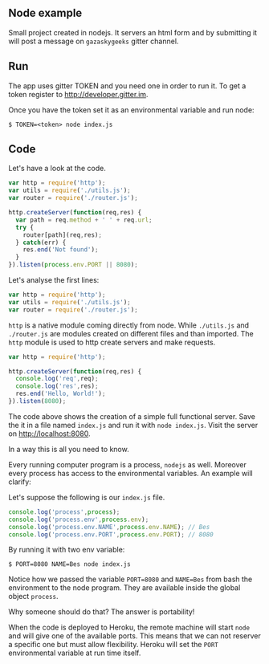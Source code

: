 ## Node example

Small project created in nodejs. It servers an html form and by submitting it will
post a message on `gazaskygeeks` gitter channel.

## Run

The app uses gitter TOKEN and you need one in order to run it. To get a token
register to http://developer.gitter.im.

Once you have the token set it as an environmental variable and run node:

```
$ TOKEN=<token> node index.js 
```

## Code

Let's have a look at the code.

```js
var http = require('http');
var utils = require('./utils.js');
var router = require('./router.js');

http.createServer(function(req,res) {
  var path = req.method + ' ' + req.url;
  try {
    router[path](req,res);
  } catch(err) {
    res.end('Not found');
  }
}).listen(process.env.PORT || 8080);
```

Let's analyse the first lines:

```js
var http = require('http');
var utils = require('./utils.js');
var router = require('./router.js');
```

`http` is a native module coming directly from node. While `./utils.js` and 
`./router.js` are modules created on different files and than imported.
The `http` module is used to http create servers and make requests.

```js
var http = require('http');

http.createServer(function(req,res) {
  console.log('req',req);
  console.log('res',res);
  res.end('Hello, World!');
}).listen(8080);
```

The code above shows the creation of a simple full functional server. Save the it
in a file named `index.js` and run it with `node index.js`. Visit the server on
[http://localhost:8080](http://localhost:8080).

In a way this is all you need to know.

Every running computer program is a process, `nodejs` as well. Moreover every 
process has access to the environmental variables. An example will clarify:

Let's suppose the following is our `index.js` file.

```js
console.log('process',process);
console.log('process.env',process.env);
console.log('process.env.NAME',process.env.NAME); // Bes
console.log('process.env.PORT',process.env.PORT); // 8080
```

By running it with two env variable:

```
$ PORT=8080 NAME=Bes node index.js
```

Notice how we passed the variable `PORT=8080` and `NAME=Bes` from bash the
environment to the node program. They are available inside the global object `process`.

Why someone should do that? The answer is portability!

When the code is deployed to Heroku, the remote machine will start `node` and will
give one of the available ports. This means that we can not reserver a specific
one but must allow flexibility. Heroku will set the `PORT` environmental variable
at run time itself.